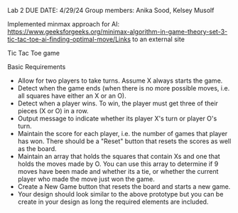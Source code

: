 Lab 2 
DUE DATE: 4/29/24
Group members: Anika Sood, Kelsey Musolf

Implemented minmax approach for AI: https://www.geeksforgeeks.org/minimax-algorithm-in-game-theory-set-3-tic-tac-toe-ai-finding-optimal-move/Links to an external site

Tic Tac Toe game

Basic Requirements

+ Allow for two players to take turns. Assume X always starts the game. 
+ Detect when the game ends (when there is no more possible moves, i.e. all squares have either an X or an O). 
+ Detect when a player wins. To win, the player must get three of their pieces (X or O) in a row.
+ Output message to indicate whether its player X's turn or player O's turn. 
+ Maintain the score for each player, i.e. the number of games that player has won. There should be a "Reset" button that resets the scores as well as the board. 
+ Maintain an array that holds the squares that contain Xs and one that holds the moves made by O. You can use this array to determine if 9 moves have been made and whether its a tie, or whether the current player who made the move just won the game. 
+ Create a New Game button that resets the board and starts a new game. 
+ Your design should look similar to the above prototype but you can be create in your design as long the required elements are included. 
